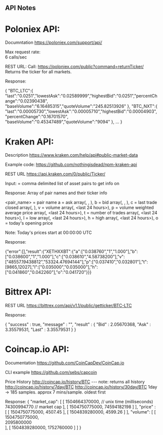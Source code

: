 

## API Notes

Poloniex API:
============
Documntation
https://poloniex.com/support/api/

Max request rate:  
6 calls/sec

REST URL:
Call: https://poloniex.com/public?command=returnTicker/<ticker>
Returns the ticker for all markets.

Response:

{
  "BTC_LTC":{
    "last":"0.0251","lowestAsk":"0.02589999","highestBid":"0.0251","percentChange":"0.02390438",
    "baseVolume":"6.16485315","quoteVolume":"245.82513926"
  },
  "BTC_NXT":{
    "last":"0.00005730","lowestAsk":"0.00005710","highestBid":"0.00004903","percentChange":"0.16701570",
    "baseVolume":"0.45347489","quoteVolume":"9094"
  }, ... 
}


Kraken API:
==========
Description
https://www.kraken.com/help/api#public-market-data

Example code:
https://github.com/nothingisdead/npm-kraken-api

REST URL
https://api.kraken.com/0/public/Ticker/<pair>

Input:
<pair> = comma delimited list of asset pairs to get info on

Response: 
Array of pair names and their ticker info

<pair_name> = pair name
    a = ask array(<price>, <whole lot volume>, <lot volume>),
    b = bid array(<price>, <whole lot volume>, <lot volume>),
    c = last trade closed array(<price>, <lot volume>),
    v = volume array(<today>, <last 24 hours>),
    p = volume weighted average price array(<today>, <last 24 hours>),
    t = number of trades array(<today>, <last 24 hours>),
    l = low array(<today>, <last 24 hours>),
    h = high array(<today>, <last 24 hours>),
    o = today's opening price

Note: Today's prices start at 00:00:00 UTC

Response:

{"error":[],"result":{"XETHXXBT":{"a":["0.038760","1","1.000"],"b":["0.038600","1","1.000"],"c":["0.038610","4.58738200"],"v":["48557.19438812","53324.47694144"],"p":["0.037410","0.032801"],"t":[9865,12027],"l":["0.035000","0.035000"],"h":["0.041860","0.042260"],"o":"0.041720"}}}


Bittrex API:
===========

REST URL
https://bittrex.com/api/v1.1/public/getticker/BTC-LTC 

Response:

{
    "success" : true,
    "message" : "",
    "result" : {
        "Bid" : 2.05670368,
        "Ask" : 3.35579531,
        "Last" : 3.35579531
    }
}

Coincap.io API:
==============

Documentation
https://github.com/CoinCapDev/CoinCap.io

CLI example
https://github.com/sebs/capcoin

Price History
http://coincap.io/history/BTC   --- note: returns all history
http://coincap.io/history/7day/BTC
http://coincap.io/history/30day/BTC
1day -> 185 samples.  approx 7 mins/sample.  oldest first

Response:
{
    "market_cap": [
        [
            1504664370000,  // unix time (milliseconds)
            74300994770     // market cap
        ],
        [
            1504750775000,
            74594182198
        ]
    ],
    "price" : [
        [
            1504750775000,
            4507.45 
        ],
        [
            1504839280000,
            4599.26
        ]
    ],
    "volume": [
        [
            1504750775000,  
            2095800000   
        ],
        [
            1504839280000,
            1752760000
        ]
    ]
}
 
